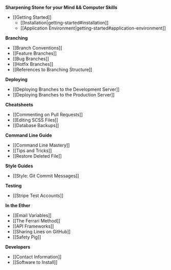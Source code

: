 **Sharpening Stone for your Mind && Computer Skills**
* [[Getting Started]]
  * [[Installation|getting-started#installation]]
  * [[Application Environment|getting-started#application-environment]]

**Branching**
* [[Branch Conventions]]
* [[Feature Branches]]
* [[Bug Branches]]
* [[Hotfix Branches]]
* [[References to Branching Structure]]

**Deploying**
* [[Deploying Branches to the Development Server]]
* [[Deploying Branches to the Production Server]]

**Cheatsheets**
* [[Commenting on Pull Requests]]
* [[Editing SCSS Files]]
* [[Database Backups]]

**Command Line Guide**
* [[Command Line Mastery]]
* [[Tips and Tricks]]
* [[Restore Deleted File]]

**Style Guides**
* [[Style: Git Commit Messages]]

**Testing**
* [[Stripe Test Accounts]]

**In the Ether**
* [[Email Variables]]
* [[The Ferrari Method]]
* [[API Frameworks]]
* [[Sharing Lines on GitHub]]
* [[Safety Pig]]

**Developers**
* [[Contact Information]]
* [[Software to Install]]